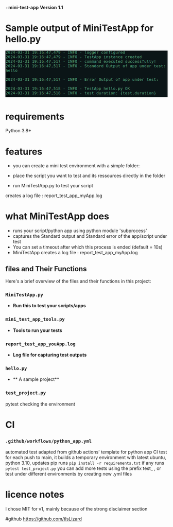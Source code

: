 +**mini-test-app**
**Version**
**1.1**

# Sample output of MiniTestApp for hello.py

![report_test_app_hello.log](https://github.com/tlsLizard/mini-test-app/blob/main/report_test_app_hello_log_file.png "report_test_app_hello.log")
  
# requirements
Python 3.8+

# features

- you can create a mini test environment with a simple folder:

- place the script you want to test and its ressources directly in the folder

- run MiniTestApp.py to test your script 

creates a log file : report_test_app_myApp.log

# what MiniTestApp does

- runs your script/python app using python module 'subprocess'
- captures the Standard output and Standard error  of the app/script under test
- You can set a timeout after which this process is ended (default = 10s)
- MiniTestApp creates a log file : report_test_app_myApp.log

## files and Their Functions
Here's a brief overview of the files and their functions in this project:

### `MiniTestApp.py`
- **Run this to test your scripts/apps** 

### `mini_test_app_tools.py`
- **Tools to run your tests** 

### `report_test_app_youApp.log`
- **Log file for capturing test outputs** 

### `hello.py`
- ** A sample project**

### `test_project.py`
pytest checking the environment

# CI
### `.github/workflows/python_app.yml`
automated test adapted from github actions' template for python app CI test
for each push to main, it builds a temporary environment with
latest ubuntu, python 3.10, 
updates pip
runs ```pip install -r requirements.txt``` if any
runs ```pytest test_project.py```
you can add more tests using the prefix test_ ,
or test under different environments by creating new .yml files



# licence notes

I chose MIT for v1, mainly because of the strong disclaimer section

#github
https://github.com/tlsLizard
 
